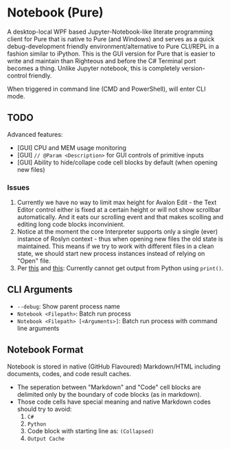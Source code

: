 ﻿# Notebook (Pure)

A desktop-local WPF based Jupyter-Notebook-like literate programming client for Pure that is native to Pure (and Windows) and serves as a quick debug-development friendly environment/alternative to Pure CLI/REPL in a fashion similar to iPython. This is the GUI version for Pure that is easier to write and maintain than Righteous and before the C# Terminal port becomes a thing. Unlike Jupyter notebook, this is completely version-control friendly.

When triggered in command line (CMD and PowerShell), will enter CLI mode.

## TODO

Advanced features:

* [GUI] CPU and MEM usage monitoring
* [GUI] `// @Param <Description>` for GUI controls of primitive inputs
* [GUI] Ability to hide/collape code cell blocks by default (when opening new files)

### Issues

1. Currently we have no way to limit max height for Avalon Edit - the Text Editor control either is fixed at a certain height or will not show scrollbar automatically. And it eats our scrolling event and that makes scolling and editing long code blocks inconvinient.
2. Notice at the moment the core Interpreter supports only a single (ever) instance of Roslyn context - thus when opening new files the old state is maintained. This means if we try to work with different files in a clean state, we should start new process instances instead of relying on "Open" file.
3. Per [this](https://github.com/pythonnet/pythonnet/discussions/1794) and [this](https://github.com/pythonnet/pythonnet/issues/1501): Currently cannot get output from Python using `print()`.

## CLI Arguments

* `--debug`: Show parent process name
* `Notebook <Filepath>`: Batch run process
* `Notebook <Filepath> [<Arguments>]`: Batch run process with command line arguments

## Notebook Format

Notebook is stored in native (GitHub Flavoured) Markdown/HTML including documents, codes, and code result caches.

* The seperation between "Markdown" and "Code" cell blocks are delimited only by the boundary of code blocks (as in markdown).
* Those code cells have special meaning and native Markdown codes should try to avoid: 
	1. `C#`
	2. `Python`
	3. Code block with starting line as: `(Collapsed)`
	4. `Output Cache`
